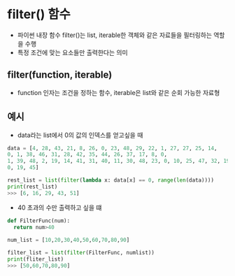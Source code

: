 # filter() 함수

* 파이썬 내장 함수 filter()는 list, iterable한 객체와 같은 자료들을 필터링하는 역할을 수행
* 특정 조건에 맞는 요소들만 출력한다는 의미

## filter(function, iterable)
* function 인자는 조건을 정하는 함수, iterable은 list와 같은 순회 가능한 자료형

## 예시

* data라는 list에서 0의 값의 인덱스를 얻고싶을 때
```python
data = [4, 28, 43, 21, 8, 26, 0, 23, 48, 29, 22, 1, 27, 27, 25, 14,
0, 1, 38, 46, 31, 28, 42, 35, 44, 26, 37, 17, 8, 0,
1, 39, 48, 2, 19, 14, 41, 31, 40, 11, 30, 48, 23, 0, 10, 25, 47, 32, 19, 40, 8,
0, 19, 45]

rest_list = list(filter(lambda x: data[x] == 0, range(len(data))))
print(rest_list)
>>> [6, 16, 29, 43, 51]
```

* 40 초과의 수만 출력하고 싶을 떄
```python
def FilterFunc(num):
  return num>40
  
num_list = [10,20,30,40,50,60,70,80,90]

filter_list = list(filter(FilterFunc, numlist))
print(fliter_list)
>>> [50,60,70,80,90]
```
